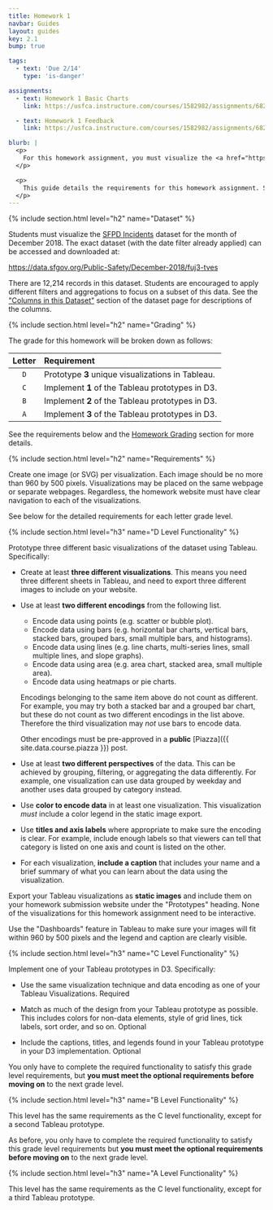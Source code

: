 ```yaml
---
title: Homework 1
navbar: Guides
layout: guides
key: 2.1
bump: true

tags:
  - text: 'Due 2/14'
    type: 'is-danger'

assignments:
  - text: Homework 1 Basic Charts
    link: https://usfca.instructure.com/courses/1582982/assignments/6821944

  - text: Homework 1 Feedback
    link: https://usfca.instructure.com/courses/1582982/assignments/6821976

blurb: |
  <p>
    For this homework assignment, you must visualize the <a href="https://data.sfgov.org/Public-Safety/Police-Department-Incident-Reports-2018-to-Present/wg3w-h783">SFPD Incidents</a> dataset using various basic visualization techniques using <a href="https://www.tableau.com/academic/students">Tableau Desktop</a> and <a href="https://d3js.org/">D3.js</a>.
  </p>

  <p>
    This guide details the requirements for this homework assignment. See the <a href="homework-submission.html">Homework Submission</a> and <a href="homework-feedback.html">Homework Feedback</a> guides for other requirements.
  </p>
---
```


{% include section.html level="h2" name="Dataset" %}

Students must visualize the [SFPD Incidents](https://data.sfgov.org/Public-Safety/Police-Department-Incident-Reports-2018-to-Present/wg3w-h783) dataset for the month of December 2018. The exact dataset (with the date filter already applied) can be accessed and downloaded at:

<https://data.sfgov.org/Public-Safety/December-2018/fuj3-tves>

There are 12,214 records in this dataset. Students are encouraged to apply different filters and aggregations to focus on a subset of this data. See the ["Columns in this Dataset"](https://data.sfgov.org/Public-Safety/Police-Department-Incident-Reports-2018-to-Present/wg3w-h783) section of the dataset page for descriptions of the columns.

{% include section.html level="h2" name="Grading" %}

The grade for this homework will be broken down as follows:

| Letter | Requirement |
|:------:|:------------|
| `D` | Prototype **3** unique visualizations in Tableau. |
| `C` | Implement **1** of the Tableau prototypes in D3. |
| `B` | Implement **2** of the Tableau prototypes in D3. |
| `A` | Implement **3** of the Tableau prototypes in D3. |

See the requirements below and the [Homework Grading](homework-submission.html#grading) section for more details.

{% include section.html level="h2" name="Requirements" %}

Create one image (or SVG) per visualization. Each image should be no more than 960 by 500 pixels. Visualizations may be placed on the same webpage or separate webpages. Regardless, the homework website must have clear navigation to each of the visualizations.

See below for the detailed requirements for each letter grade level.

{% include section.html level="h3" name="D Level Functionality" %}

Prototype three different basic visualizations of the dataset using Tableau. Specifically:

  - Create at least **three different visualizations**. This means you need three different sheets in Tableau, and need to export three different images to include on your website.

  - Use at least **two different encodings** from the following list.

      - Encode data using points (e.g. scatter or bubble plot).
      - Encode data using bars (e.g. horizontal bar charts, vertical bars, stacked bars, grouped bars, small multiple bars, and histograms).
      - Encode data using lines (e.g. line charts, multi-series lines, small multiple lines, and slope graphs).
      - Encode data using area (e.g. area chart, stacked area, small multiple area).
      - Encode data using heatmaps or pie charts.

    Encodings belonging to the same item above do not count as different. For example, you may try both a stacked bar and a grouped bar chart, but these do not count as two different encodings in the list above. Therefore the third visualization may *not* use bars to encode data.

    Other encodings must be pre-approved in a **public** [Piazza]({{ site.data.course.piazza }}) post.

  - Use at least **two different perspectives** of the data. This can be achieved by grouping, filtering, or aggregating the data differently. For example, one visualization can use data grouped by weekday and another uses data grouped by category instead.

  - Use **color to encode data** in at least one visualization. This visualization *must* include a color legend in the static image export.

  - Use **titles and axis labels** where appropriate to make sure the encoding is clear. For example, include enough labels so that viewers can tell that category is listed on one axis and count is listed on the other.

  - For each visualization, **include a caption** that includes your name and a brief summary of what you can learn about the data using the visualization.


Export your Tableau visualizations as **static images** and include them on your homework submission website under the "Prototypes" heading. None of the visualizations for this homework assignment need to be interactive.

Use the "Dashboards" feature in Tableau to make sure your images will fit within 960 by 500 pixels and the legend and caption are clearly visible.

{% include section.html level="h3" name="C Level Functionality" %}

Implement one of your Tableau prototypes in D3. Specifically:

  - Use the same visualization technique and data encoding as one of your Tableau Visualizations. <span class="tag is-primary is-rounded">Required</span>

  - Match as much of the design from your Tableau prototype as possible. This includes colors for non-data elements, style of grid lines, tick labels, sort order, and so on. <span class="tag is-rounded is-light">Optional</span>

  - Include the captions, titles, and legends found in your Tableau prototype in your D3 implementation. <span class="tag is-rounded is-light">Optional</span>

You only have to complete the required functionality to satisfy this grade level requirements, but **you must meet the optional requirements before moving on** to the next grade level.

{% include section.html level="h3" name="B Level Functionality" %}

This level has the same requirements as the C level functionality, except for a second Tableau prototype.

As before, you only have to complete the required functionality to satisfy this grade level requirements but **you must meet the optional requirements before moving on** to the next grade level.

{% include section.html level="h3" name="A Level Functionality" %}

This level has the same requirements as the C level functionality, except for a third Tableau prototype.
